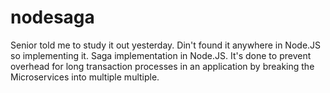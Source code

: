 # nodesaga
Senior told me to study it out yesterday. Din't found it anywhere in Node.JS so implementing it. Saga implementation in Node.JS. It's done to prevent overhead for long transaction processes in an application by breaking the Microservices into multiple multiple. 
